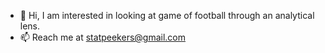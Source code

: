 - 👋 Hi, I am interested in looking at game of football through an analytical lens.
- 📫 Reach me at statpeekers@gmail.com

<!---
statpeekers/statpeekers is a ✨ special ✨ repository because its `README.md` (this file) appears on your GitHub profile.
You can click the Preview link to take a look at your changes.
--->
